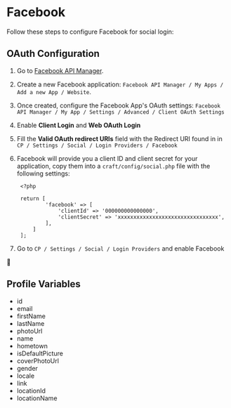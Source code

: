 # Facebook

Follow these steps to configure Facebook for social login:

## OAuth Configuration

1. Go to [Facebook API Manager](https://developers.facebook.com/apps).
1. Create a new Facebook application: `Facebook API Manager / My Apps / Add a new App / Website`.
1. Once created, configure the Facebook App's OAuth settings: `Facebook API Manager / My App / Settings / Advanced / Client OAuth Settings`
1. Enable **Client Login** and **Web OAuth Login**
1. Fill the **Valid OAuth redirect URIs** field with the Redirect URI found in in `CP / Settings / Social / Login Providers / Facebook`
2. Facebook will provide you a client ID and client secret for your application, copy them into a `craft/config/social.php` file with the following settings:
        
        <?php
        
        return [
                'facebook' => [
                    'clientId' => '000000000000000',
                    'clientSecret' => 'xxxxxxxxxxxxxxxxxxxxxxxxxxxxxxxx',
                ],
            ]
        ];

1. Go to `CP / Settings / Social / Login Providers` and enable Facebook

🎉

## Profile Variables

- id
- email
- firstName
- lastName
- photoUrl
- name
- hometown
- isDefaultPicture
- coverPhotoUrl
- gender
- locale
- link
- locationId
- locationName
